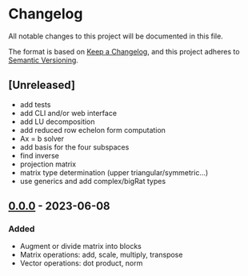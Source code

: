 # Changelog


All notable changes to this project will be documented in this file.

The format is based on [Keep a Changelog](https://keepachangelog.com/en/1.0.0/),
and this project adheres to [Semantic Versioning](https://semver.org/spec/v2.0.0.html).

## [Unreleased]

- add tests
- add CLI and/or web interface
- add LU decomposition
- add reduced row echelon form computation
- Ax = b solver
- add basis for the four subspaces
- find inverse
- projection matrix
- matrix type determination (upper triangular/symmetric...)
- use generics and add complex/bigRat types

## [0.0.0] - 2023-06-08

### Added

- Augment or divide matrix into blocks
- Matrix operations: add, scale, multiply, transpose
- Vector operations: dot product, norm

[0.0.0]: https://github.com/krmpotic/gilbert/releases/tag/0.0.0